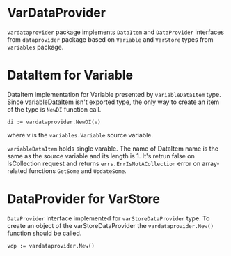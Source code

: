 # VarDataProvider

`vardataprovider` package implements `DataItem` and `DataProvider` interfaces from 
`dataprovider` package based on `Variable` and `VarStore` types from `variables`
package.

# DataItem for Variable

DataItem implementation for Variable presented by `variableDataItem` type. Since
variableDataItem isn't exported type, the only way to create an item of the type
is `NewDI` function call.

    di := vardataprovider.NewDI(v)

where v is the `variables.Variable` source variable.

`variableDataItem` holds single varable. The name of DataItem name is the same as the 
source variable and its length is 1. It's retrun false on IsCollection request and returns 
`errs.ErrIsNotACollection` error on array-related functions `GetSome` and `UpdateSome`.

# DataProvider for VarStore

`DataProvider` interface implemented for `varStoreDataProvider` type.
To create an object of the varStoreDataProvider the `vardataprovider.New()` function
should be called.

    vdp := vardataprovider.New()


